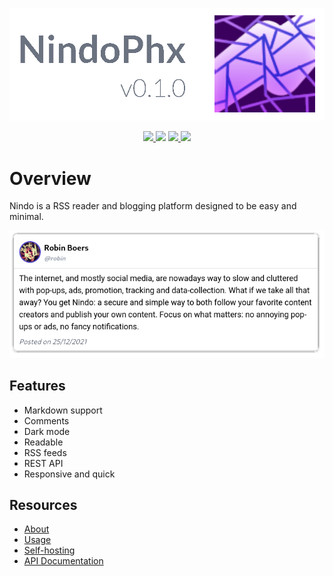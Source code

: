 ![banner](https://raw.githubusercontent.com/RobinBoers/nindo-phx/master/priv/static/images/banner.png)

<center>
    <a href="LICENSE">
        <img src="https://img.shields.io/github/license/RobinBoers/nindo-phx">
    </a>
    <img src="https://img.shields.io/github/commit-activity/w/RobinBoers/nindo-phx">
    <a href="https://github.com/RobinBoers/nindo-phx/stargazers">
        <img src="https://img.shields.io/github/stars/RobinBoers/nindo-phx">
    </a>
    <a href="https://github.com/RobinBoers/nindo-phx/fork">
        <img src="https://img.shields.io/github/forks/RobinBoers/nindo-phx">
    </a>
</center>

# Overview

Nindo is a RSS reader and blogging platform designed to be easy and minimal.

![intro](https://raw.githubusercontent.com/RobinBoers/nindo-phx/master/priv/static/images/post.png)

## Features

- Markdown support
- Comments
- Dark mode
- Readable
- RSS feeds
- REST API
- Responsive and quick

## Resources

- [About](https://docs.geheimesite.nl/nindo-phx/about.html)
- [Usage](https://docs.geheimesite.nl/nindo-phx/content.html)
- [Self-hosting](https://docs.geheimesite.nl/nindo-phx/getting-started.html)
- [API Documentation](https://docs.geheimesite.nl/nindo-phx/rest-api.html)
